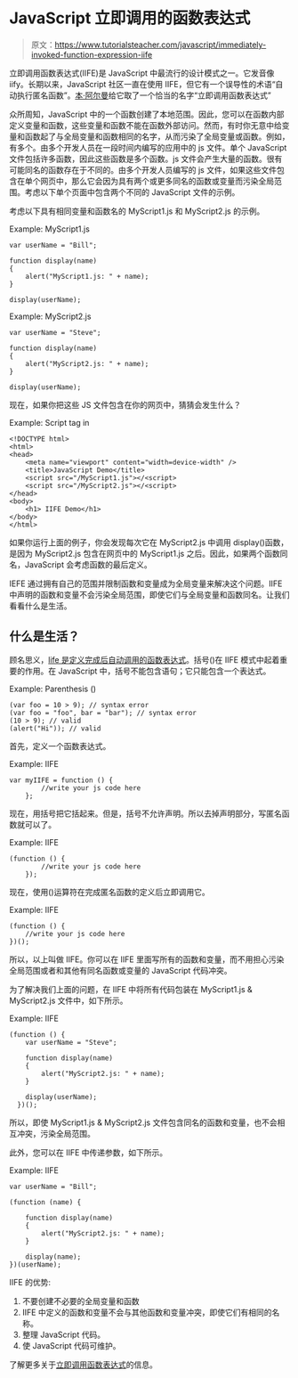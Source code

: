# JavaScript 立即调用的函数表达式

> 原文：<https://www.tutorialsteacher.com/javascript/immediately-invoked-function-expression-iife>

立即调用函数表达式(IIFE)是 JavaScript 中最流行的设计模式之一。它发音像 iify。长期以来，JavaScript 社区一直在使用 IIFE，但它有一个误导性的术语“自动执行匿名函数”。[本·阿尔曼](http://benalman.com)给它取了一个恰当的名字“立即调用函数表达式”

众所周知，JavaScript 中的一个函数创建了本地范围。因此，您可以在函数内部定义变量和函数，这些变量和函数不能在函数外部访问。然而，有时你无意中给变量和函数起了与全局变量和函数相同的名字，从而污染了全局变量或函数。例如，有多个。由多个开发人员在一段时间内编写的应用中的 js 文件。单个 JavaScript 文件包括许多函数，因此这些函数是多个函数。js 文件会产生大量的函数。很有可能同名的函数存在于不同的。由多个开发人员编写的 js 文件，如果这些文件包含在单个网页中，那么它会因为具有两个或更多同名的函数或变量而污染全局范围。考虑以下单个页面中包含两个不同的 JavaScript 文件的示例。

考虑以下具有相同变量和函数名的 MyScript1.js 和 MyScript2.js 的示例。

Example: MyScript1.js

```
var userName = "Bill";

function display(name)
{
    alert("MyScript1.js: " + name);
}

display(userName); 
```

Example: MyScript2.js

```
var userName = "Steve";

function display(name)
{
    alert("MyScript2.js: " + name);
}

display(userName); 
```

现在，如果你把这些 JS 文件包含在你的网页中，猜猜会发生什么？

Example: Script tag in <head>

```
<!DOCTYPE html>
<html>
<head>
    <meta name="viewport" content="width=device-width" />
    <title>JavaScript Demo</title>
    <script src="/MyScript1.js"></<script> 
    <script src="/MyScript2.js"></<script> 
</head>
<body>
    <h1> IIFE Demo</h1>
</body>
</html> 
```

如果你运行上面的例子，你会发现每次它在 MyScript2.js 中调用 display()函数，是因为 MyScript2.js 包含在网页中的 MyScript1.js 之后。因此，如果两个函数同名，JavaScript 会考虑函数的最后定义。

IEFE 通过拥有自己的范围并限制函数和变量成为全局变量来解决这个问题。IIFE 中声明的函数和变量不会污染全局范围，即使它们与全局变量和函数同名。让我们看看什么是生活。

## 什么是生活？

顾名思义，<u>life 是定义完成后自动调用的函数表达式</u>。括号()在 IIFE 模式中起着重要的作用。在 JavaScript 中，括号不能包含语句；它只能包含一个表达式。

Example: Parenthesis ()

```
(var foo = 10 > 9); // syntax error
(var foo = "foo", bar = "bar"); // syntax error
(10 > 9); // valid
(alert("Hi")); // valid 
```

首先，定义一个函数表达式。

Example: IIFE

```
var myIIFE = function () {
        //write your js code here
    }; 
```

现在，用括号把它括起来。但是，括号不允许声明。所以去掉声明部分，写匿名函数就可以了。

Example: IIFE

```
(function () {
        //write your js code here
    }); 
```

现在，使用()运算符在完成匿名函数的定义后立即调用它。

Example: IIFE

```
(function () {
    //write your js code here
})(); 
```

所以，以上叫做 IIFE。你可以在 IIFE 里面写所有的函数和变量，而不用担心污染全局范围或者和其他有同名函数或变量的 JavaScript 代码冲突。

为了解决我们上面的问题，在 IIFE 中将所有代码包装在 MyScript1.js & MyScript2.js 文件中，如下所示。

Example: IIFE

```
(function () {
    var userName = "Steve";

    function display(name)
    {
        alert("MyScript2.js: " + name);
    }

    display(userName);
  })(); 
```

所以，即使 MyScript1.js & MyScript2.js 文件包含同名的函数和变量，也不会相互冲突，污染全局范围。

此外，您可以在 IIFE 中传递参数，如下所示。

Example: IIFE

```
var userName = "Bill";

(function (name) {

    function display(name)
    {
        alert("MyScript2.js: " + name);
    }

    display(name);
})(userName); 
```

IIFE 的优势:

1.  不要创建不必要的全局变量和函数
2.  IIFE 中定义的函数和变量不会与其他函数和变量冲突，即使它们有相同的名称。
3.  整理 JavaScript 代码。
4.  使 JavaScript 代码可维护。

了解更多关于[立即调用函数表达式](http://benalman.com/news/2010/11/immediately-invoked-function-expression/)的信息。
